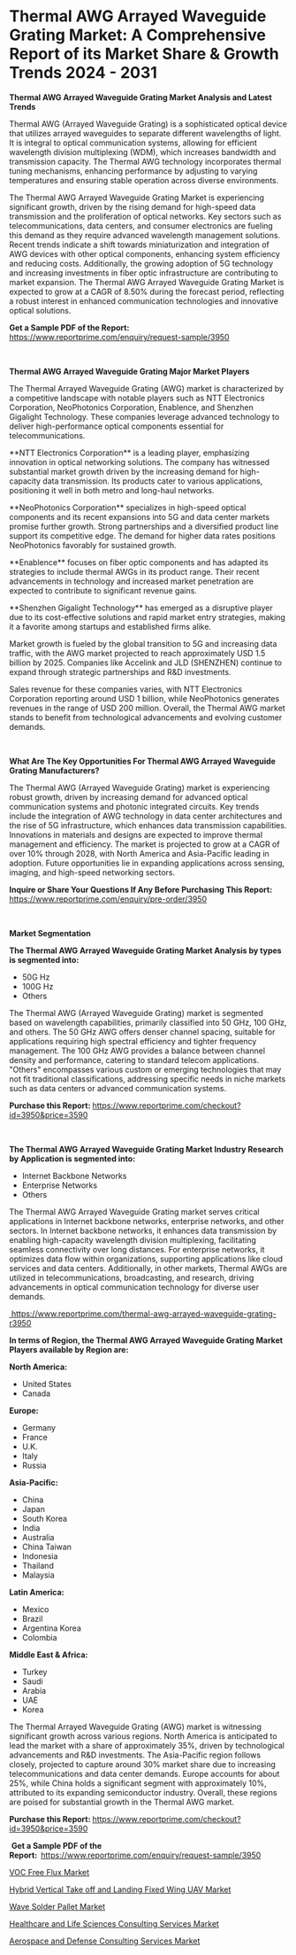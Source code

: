 <p><h1>Thermal AWG Arrayed Waveguide Grating Market: A Comprehensive Report of its Market Share & Growth Trends 2024 - 2031</h1></p><p><strong>Thermal AWG Arrayed Waveguide Grating Market Analysis and Latest Trends</strong></p>
<p><p>Thermal AWG (Arrayed Waveguide Grating) is a sophisticated optical device that utilizes arrayed waveguides to separate different wavelengths of light. It is integral to optical communication systems, allowing for efficient wavelength division multiplexing (WDM), which increases bandwidth and transmission capacity. The Thermal AWG technology incorporates thermal tuning mechanisms, enhancing performance by adjusting to varying temperatures and ensuring stable operation across diverse environments.</p><p>The Thermal AWG Arrayed Waveguide Grating Market is experiencing significant growth, driven by the rising demand for high-speed data transmission and the proliferation of optical networks. Key sectors such as telecommunications, data centers, and consumer electronics are fueling this demand as they require advanced wavelength management solutions. Recent trends indicate a shift towards miniaturization and integration of AWG devices with other optical components, enhancing system efficiency and reducing costs. Additionally, the growing adoption of 5G technology and increasing investments in fiber optic infrastructure are contributing to market expansion. The Thermal AWG Arrayed Waveguide Grating Market is expected to grow at a CAGR of 8.50% during the forecast period, reflecting a robust interest in enhanced communication technologies and innovative optical solutions.</p></p>
<p><strong>Get a Sample PDF of the Report:&nbsp;</strong> <a href="https://www.reportprime.com/enquiry/request-sample/3950?utm_campaign=32&utm_medium=2&utm_source=Github&utm_content=ia&utm_term=27112024&utm_id=thermal-awg-arrayed-waveguide-grating">https://www.reportprime.com/enquiry/request-sample/3950</a></p>
<p>&nbsp;</p>
<p><strong>Thermal AWG Arrayed Waveguide Grating Major Market Players</strong></p>
<p><p>The Thermal Arrayed Waveguide Grating (AWG) market is characterized by a competitive landscape with notable players such as NTT Electronics Corporation, NeoPhotonics Corporation, Enablence, and Shenzhen Gigalight Technology. These companies leverage advanced technology to deliver high-performance optical components essential for telecommunications.</p><p>**NTT Electronics Corporation** is a leading player, emphasizing innovation in optical networking solutions. The company has witnessed substantial market growth driven by the increasing demand for high-capacity data transmission. Its products cater to various applications, positioning it well in both metro and long-haul networks.</p><p>**NeoPhotonics Corporation** specializes in high-speed optical components and its recent expansions into 5G and data center markets promise further growth. Strong partnerships and a diversified product line support its competitive edge. The demand for higher data rates positions NeoPhotonics favorably for sustained growth.</p><p>**Enablence** focuses on fiber optic components and has adapted its strategies to include thermal AWGs in its product range. Their recent advancements in technology and increased market penetration are expected to contribute to significant revenue gains.</p><p>**Shenzhen Gigalight Technology** has emerged as a disruptive player due to its cost-effective solutions and rapid market entry strategies, making it a favorite among startups and established firms alike.</p><p>Market growth is fueled by the global transition to 5G and increasing data traffic, with the AWG market projected to reach approximately USD 1.5 billion by 2025. Companies like Accelink and JLD (SHENZHEN) continue to expand through strategic partnerships and R&D investments.</p><p>Sales revenue for these companies varies, with NTT Electronics Corporation reporting around USD 1 billion, while NeoPhotonics generates revenues in the range of USD 200 million. Overall, the Thermal AWG market stands to benefit from technological advancements and evolving customer demands.</p></p>
<p>&nbsp;</p>
<p><strong>What Are The Key Opportunities For Thermal AWG Arrayed Waveguide Grating Manufacturers?</strong></p>
<p><p>The Thermal AWG (Arrayed Waveguide Grating) market is experiencing robust growth, driven by increasing demand for advanced optical communication systems and photonic integrated circuits. Key trends include the integration of AWG technology in data center architectures and the rise of 5G infrastructure, which enhances data transmission capabilities. Innovations in materials and designs are expected to improve thermal management and efficiency. The market is projected to grow at a CAGR of over 10% through 2028, with North America and Asia-Pacific leading in adoption. Future opportunities lie in expanding applications across sensing, imaging, and high-speed networking sectors.</p></p>
<p><strong>Inquire or Share Your Questions If Any Before Purchasing This Report:</strong> <a href="https://www.reportprime.com/enquiry/pre-order/3950?utm_campaign=32&utm_medium=2&utm_source=Github&utm_content=ia&utm_term=27112024&utm_id=thermal-awg-arrayed-waveguide-grating">https://www.reportprime.com/enquiry/pre-order/3950</a></p>
<p>&nbsp;</p>
<p><strong>Market Segmentation</strong></p>
<p><strong>The Thermal AWG Arrayed Waveguide Grating Market Analysis by types is segmented into:</strong></p>
<p><ul><li>50G Hz</li><li>100G Hz</li><li>Others</li></ul></p>
<p><p>The Thermal AWG (Arrayed Waveguide Grating) market is segmented based on wavelength capabilities, primarily classified into 50 GHz, 100 GHz, and others. The 50 GHz AWG offers denser channel spacing, suitable for applications requiring high spectral efficiency and tighter frequency management. The 100 GHz AWG provides a balance between channel density and performance, catering to standard telecom applications. "Others" encompasses various custom or emerging technologies that may not fit traditional classifications, addressing specific needs in niche markets such as data centers or advanced communication systems.</p></p>
<p><strong>Purchase this Report:&nbsp;</strong><a href="https://www.reportprime.com/checkout?id=3950&price=3590&utm_campaign=32&utm_medium=2&utm_source=Github&utm_content=ia&utm_term=27112024&utm_id=thermal-awg-arrayed-waveguide-grating">https://www.reportprime.com/checkout?id=3950&price=3590</a></p>
<p>&nbsp;</p>
<p><strong>The Thermal AWG Arrayed Waveguide Grating Market Industry Research by Application is segmented into:</strong></p>
<p><ul><li>Internet Backbone Networks</li><li>Enterprise Networks</li><li>Others</li></ul></p>
<p><p>The Thermal AWG Arrayed Waveguide Grating market serves critical applications in Internet backbone networks, enterprise networks, and other sectors. In Internet backbone networks, it enhances data transmission by enabling high-capacity wavelength division multiplexing, facilitating seamless connectivity over long distances. For enterprise networks, it optimizes data flow within organizations, supporting applications like cloud services and data centers. Additionally, in other markets, Thermal AWGs are utilized in telecommunications, broadcasting, and research, driving advancements in optical communication technology for diverse user demands.</p></p>
<p><a href="https://www.reportprime.com/thermal-awg-arrayed-waveguide-grating-r3950?utm_campaign=32&utm_medium=2&utm_source=Github&utm_content=ia&utm_term=27112024&utm_id=thermal-awg-arrayed-waveguide-grating">&nbsp;https://www.reportprime.com/thermal-awg-arrayed-waveguide-grating-r3950</a></p>
<p><strong>In terms of Region, the Thermal AWG Arrayed Waveguide Grating Market Players available by Region are:</strong></p>
<p>
    <p> <strong> North America: </strong>
        <ul>
            <li>United States</li>
            <li>Canada</li>
        </ul>
        </p> 
    <p> <strong> Europe: </strong>
        <ul>
            <li>Germany</li>
            <li>France</li>
            <li>U.K.</li>
            <li>Italy</li>
            <li>Russia</li>
        </ul>
        </p> 
    <p> <strong> Asia-Pacific: </strong>
        <ul>
            <li>China</li>
            <li>Japan</li>
            <li>South Korea</li>
            <li>India</li>
            <li>Australia</li>
            <li>China Taiwan</li>
            <li>Indonesia</li>
            <li>Thailand</li>
            <li>Malaysia</li>
        </ul>
        </p> 
    <p> <strong> Latin America: </strong>
        <ul>
            <li>Mexico</li>
            <li>Brazil</li>
            <li>Argentina Korea</li>
            <li>Colombia</li>
        </ul>
        </p> 
    <p> <strong> Middle East & Africa: </strong>
        <ul>
            <li>Turkey</li>
            <li>Saudi</li>
            <li>Arabia</li>
            <li>UAE</li>
            <li>Korea</li>
        </ul>
    </p>
    </p>
<p><p>The Thermal Arrayed Waveguide Grating (AWG) market is witnessing significant growth across various regions. North America is anticipated to lead the market with a share of approximately 35%, driven by technological advancements and R&D investments. The Asia-Pacific region follows closely, projected to capture around 30% market share due to increasing telecommunications and data center demands. Europe accounts for about 25%, while China holds a significant segment with approximately 10%, attributed to its expanding semiconductor industry. Overall, these regions are poised for substantial growth in the Thermal AWG market.</p></p>
<p><strong>Purchase this Report: </strong><a href="https://www.reportprime.com/checkout?id=3950&price=3590&utm_campaign=32&utm_medium=2&utm_source=Github&utm_content=ia&utm_term=27112024&utm_id=thermal-awg-arrayed-waveguide-grating">https://www.reportprime.com/checkout?id=3950&price=3590</a></p>
<p>&nbsp;<strong>Get a Sample PDF of the Report:&nbsp;&nbsp;</strong><a href="https://www.reportprime.com/enquiry/request-sample/3950?utm_campaign=32&utm_medium=2&utm_source=Github&utm_content=ia&utm_term=27112024&utm_id=thermal-awg-arrayed-waveguide-grating">https://www.reportprime.com/enquiry/request-sample/3950</a></p>
<p><strong></strong></p>
<p><p><a href="https://www.linkedin.com/pulse/regulatory-landscape-its-influence-global-voc-free-flux-market-f26se?utm_campaign=32&utm_medium=2&utm_source=Github&utm_content=ia&utm_term=27112024&utm_id=thermal-awg-arrayed-waveguide-grating">VOC Free Flux Market</a></p><p><a href="https://github.com/gerdabatiskzv9/Market-Research-Report-List-1/blob/main/hybrid-vertical-take-off-and-landing-fixed-wing-uav-market.md?utm_campaign=32&utm_medium=2&utm_source=Github&utm_content=ia&utm_term=27112024&utm_id=thermal-awg-arrayed-waveguide-grating">Hybrid Vertical Take off and Landing Fixed Wing UAV Market</a></p><p><a href="https://www.linkedin.com/pulse/wave-solder-pallet-spectrum-usage-patterns-sector-evolution-gddxf?utm_campaign=32&utm_medium=2&utm_source=Github&utm_content=ia&utm_term=27112024&utm_id=thermal-awg-arrayed-waveguide-grating">Wave Solder Pallet Market</a></p><p><a href="https://issuu.com/reportprime-2/docs/healthcare-and-life-sciences-consul_381e1b3ad2b0e8?utm_campaign=32&utm_medium=2&utm_source=Github&utm_content=ia&utm_term=27112024&utm_id=thermal-awg-arrayed-waveguide-grating">Healthcare and Life Sciences Consulting Services Market</a></p><p><a href="https://issuu.com/reportprime-2/docs/aerospace-and-defense-consulting-se_e513fc9dcd1621?utm_campaign=32&utm_medium=2&utm_source=Github&utm_content=ia&utm_term=27112024&utm_id=thermal-awg-arrayed-waveguide-grating">Aerospace and Defense Consulting Services Market</a></p></p>